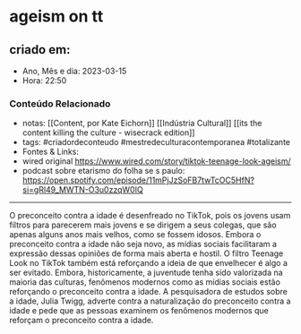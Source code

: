 # ageism on tt

## criado em: 

- Ano, Mês e dia: 2023-03-15
- Hora: 22:50

### Conteúdo Relacionado

- notas: [[Content, por Kate Eichorn]] [[Indústria Cultural]] [[its the content killing the culture - wisecrack edition]]
- tags: #criadordeconteudo #mestredeculturacontemporanea #totalizante 
- Fontes & Links: 
- wired original https://www.wired.com/story/tiktok-teenage-look-ageism/
- podcast sobre etarismo do folha se s paulo: https://open.spotify.com/episode/11mPjJzSoFB7twTcOC5HfN?si=gRl49_MWTN-O3u0zzqW0IQ
---

O preconceito contra a idade é desenfreado no TikTok, pois os jovens usam filtros para parecerem mais jovens e se dirigem a seus colegas, que são apenas alguns anos mais velhos, como se fossem idosos. Embora o preconceito contra a idade não seja novo, as mídias sociais facilitaram a expressão dessas opiniões de forma mais aberta e hostil. O filtro Teenage Look no TikTok também está reforçando a ideia de que envelhecer é algo a ser evitado. Embora, historicamente, a juventude tenha sido valorizada na maioria das culturas, fenômenos modernos como as mídias sociais estão reforçando o preconceito contra a idade. A pesquisadora de estudos sobre a idade, Julia Twigg, adverte contra a naturalização do preconceito contra a idade e pede que as pessoas examinem os fenômenos modernos que reforçam o preconceito contra a idade.
